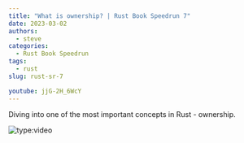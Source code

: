 ```yaml
---
title: "What is ownership? | Rust Book Speedrun 7"
date: 2023-03-02
authors:
  - steve
categories:
  - Rust Book Speedrun
tags:
  - rust
slug: rust-sr-7

youtube: jjG-2H_6WcY
---
```


Diving into one of the most important concepts in Rust - ownership.

<!-- more -->

![type:video](https://www.youtube.com/embed/jjG-2H_6WcY)
